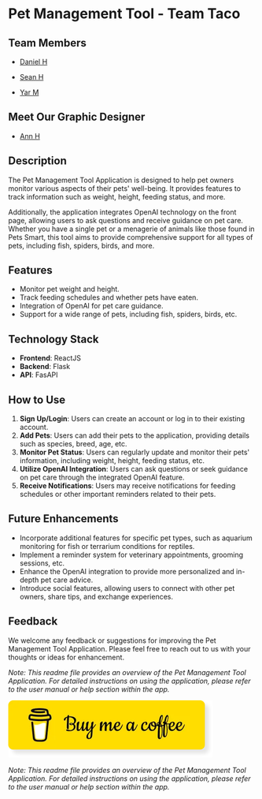 # Pet Management Tool - Team Taco

## Team Members

- [Daniel H](https://github.com/dh0169)

- [Sean H](https://github.com/ShangchenHsieh)

- [Yar M](https://github.com/khmorad)

## Meet Our Graphic Designer

- [Ann H]()

## Description

The Pet Management Tool Application is designed to help pet owners monitor various aspects of their pets' well-being. It provides features to track information such as weight, height, feeding status, and more.

Additionally, the application integrates OpenAI technology on the front page, allowing users to ask questions and receive guidance on pet care. Whether you have a single pet or a menagerie of animals like those found in Pets Smart, this tool aims to provide comprehensive support for all types of pets, including fish, spiders, birds, and more.

## Features

- Monitor pet weight and height.
- Track feeding schedules and whether pets have eaten.
- Integration of OpenAI for pet care guidance.
- Support for a wide range of pets, including fish, spiders, birds, etc.

## Technology Stack

- **Frontend**: ReactJS
- **Backend**: Flask
- **API**: FasAPI

## How to Use

1. **Sign Up/Login**: Users can create an account or log in to their existing account.
2. **Add Pets**: Users can add their pets to the application, providing details such as species, breed, age, etc.
3. **Monitor Pet Status**: Users can regularly update and monitor their pets' information, including weight, height, feeding status, etc.
4. **Utilize OpenAI Integration**: Users can ask questions or seek guidance on pet care through the integrated OpenAI feature.
5. **Receive Notifications**: Users may receive notifications for feeding schedules or other important reminders related to their pets.

## Future Enhancements

- Incorporate additional features for specific pet types, such as aquarium monitoring for fish or terrarium conditions for reptiles.
- Implement a reminder system for veterinary appointments, grooming sessions, etc.
- Enhance the OpenAI integration to provide more personalized and in-depth pet care advice.
- Introduce social features, allowing users to connect with other pet owners, share tips, and exchange experiences.

## Feedback

We welcome any feedback or suggestions for improving the Pet Management Tool Application. Please feel free to reach out to us with your thoughts or ideas for enhancement.


_Note: This readme file provides an overview of the Pet Management Tool Application. For detailed instructions on using the application, please refer to the user manual or help section within the app._

[![Button](./public_assets/bmc.jpg)](https://www.paypal.com/paypalme/buyseanacoffee)


_Note: This readme file provides an overview of the Pet Management Tool Application. For detailed instructions on using the application, please refer to the user manual or help section within the app._